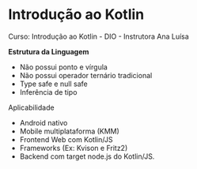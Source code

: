 # Introdução ao Kotlin

Curso: Introdução ao Kotlin - DIO - Instrutora Ana Luísa

**Estrutura da Linguagem**

- Não possui ponto e vírgula
- Não possui operador ternário tradicional
- Type safe e null safe
- Inferência de tipo

Aplicabilidade

- Android nativo
- Mobile multiplataforma (KMM)
- Frontend Web com Kotlin/JS
- Frameworks (Ex: Kvison e Fritz2)
- Backend com target node.js do Kotlin/JS.
